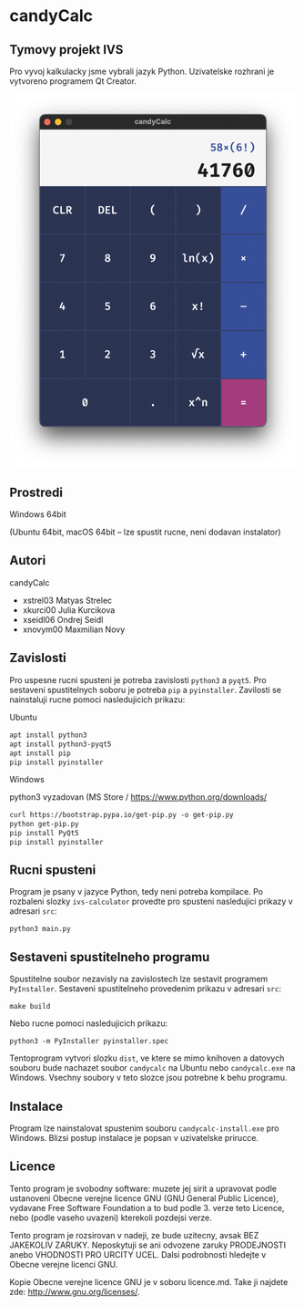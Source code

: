 # **candyCalc**
## **Tymovy projekt IVS**

Pro vyvoj kalkulacky jsme vybrali jazyk Python. Uzivatelske rozhrani je vytvoreno programem Qt Creator.

![screenshot](screenshot.png)

Prostredi
---------

Windows 64bit

(Ubuntu 64bit, macOS 64bit – lze spustit rucne, neni dodavan instalator)

Autori
------

candyCalc
- xstrel03 Matyas Strelec
- xkurci00 Julia Kurcikova 
- xseidl06 Ondrej Seidl 
- xnovym00 Maxmilian Novy 

Zavislosti
----------

Pro uspesne rucni spusteni je potreba zavislosti `python3` a `pyqt5`.
Pro sestaveni spustitelnych soboru je potreba `pip` a `pyinstaller`.
Zavilosti se nainstaluji rucne pomoci nasledujicich prikazu:

Ubuntu

    apt install python3         
    apt install python3-pyqt5   
    apt install pip             
    pip install pyinstaller     

Windows

python3 vyzadovan (MS Store / https://www.python.org/downloads/

    curl https://bootstrap.pypa.io/get-pip.py -o get-pip.py
    python get-pip.py
    pip install PyQt5
    pip install pyinstaller

Rucni spusteni
--------------

Program je psany v jazyce Python, tedy neni potreba kompilace.
Po rozbaleni slozky `ivs-calculator` provedte pro spusteni nasledujici prikazy v adresari `src`:

    python3 main.py

Sestaveni spustitelneho programu
--------------------------------

Spustitelne soubor nezavisly na zavislostech lze sestavit programem `PyInstaller`.
Sestaveni spustitelneho provedenim prikazu v adresari `src`:

    make build

Nebo rucne pomoci nasledujicich prikazu:

    python3 -m PyInstaller pyinstaller.spec

Tentoprogram vytvori slozku `dist`, ve ktere se mimo knihoven a datovych souboru bude nachazet
soubor `candycalc` na Ubuntu nebo `candycalc.exe` na Windows. Vsechny soubory v teto slozce jsou potrebne k behu programu.

Instalace
---------

Program lze nainstalovat spustenim souboru `candycalc-install.exe` pro Windows.
Blizsi postup instalace je popsan v uzivatelske prirucce.

Licence
-------

Tento program je svobodny software: muzete jej sirit a upravovat podle ustanoveni Obecne verejne licence GNU (GNU General Public Licence), vydavane Free Software Foundation a to bud podle 3. verze teto Licence, nebo (podle vaseho uvazeni) kterekoli pozdejsi verze.

Tento program je rozsirovan v nadeji, ze bude uzitecny, avsak BEZ JAKEKOLIV ZARUKY. Neposkytuji se ani odvozene zaruky PRODEJNOSTI anebo VHODNOSTI PRO URCITY UCEL. Dalsi podrobnosti hledejte v Obecne verejne licenci GNU.

Kopie Obecne verejne licence GNU je v soboru licence.md. Take ji najdete zde: <http://www.gnu.org/licenses/>.
